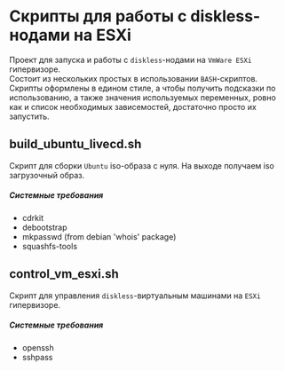 # Скрипты для работы с diskless-нодами на ESXi

Проект для запуска и работы с `diskless`-нодами на `VmWare ESXi` гипервизоре. \
Состоит из нескольких простых в использовании `BASH`-скриптов.
Скрипты оформлены в едином стиле, а чтобы получить подсказки по использованию,
а также значения используемых переменных, ровно как и список необходимых зависемостей,
достаточно просто их запустить.

## build_ubuntu_livecd.sh

Скрипт для сборки `Ubuntu` iso-образа с нуля. На выходе получаем iso загрузочный образ.

##### Системные требования

* cdrkit
* debootstrap
* mkpasswd (from debian 'whois' package)
* squashfs-tools

## control_vm_esxi.sh

Скрипт для управления `diskless`-виртуальным машинами на `ESXi` гипервизоре.

##### Системные требования

* openssh
* sshpass
